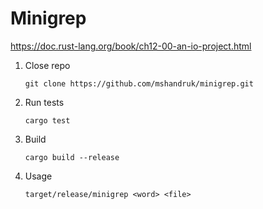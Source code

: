 # Minigrep

https://doc.rust-lang.org/book/ch12-00-an-io-project.html

1. Close repo
   ```
   git clone https://github.com/mshandruk/minigrep.git
   ```
2. Run tests
   ```
   cargo test
   ```
3. Build
    ```
    cargo build --release
    ```

4. Usage
   ```
   target/release/minigrep <word> <file>
   ```